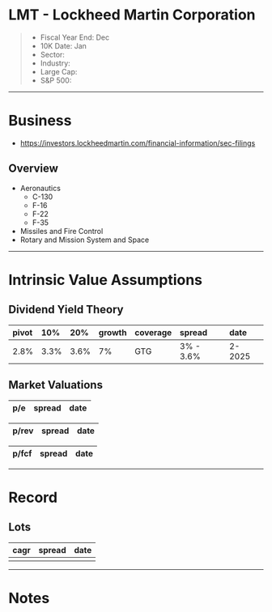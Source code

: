 # LMT - Lockheed Martin Corporation

>- Fiscal Year End: Dec  
>- 10K Date: Jan  
>- Sector:  
>- Industry: 
>- Large Cap: 
>- S&P 500: 

---

# Business
- https://investors.lockheedmartin.com/financial-information/sec-filings
## Overview
- Aeronautics
  - C-130
  - F-16
  - F-22
  - F-35
- Missiles and Fire Control
- Rotary and Mission System and Space

---

# Intrinsic Value Assumptions

## Dividend Yield Theory
| pivot | 10%  | 20%  | growth | coverage | spread    | date   |
|:------|:-----|:-----|:-------|:---------|:----------|:-------|
| 2.8%  | 3.3% | 3.6% | 7%     | GTG      | 3% - 3.6% | 2-2025 |


## Market Valuations
| p/e | spread | date |
|:----|:-------|:-----|


| p/rev | spread | date |
|:------|:-------|:-----|


| p/fcf | spread | date |
|:------|:-------|:-----|


---

# Record
## Lots
| cagr | spread | date |
|:-----|:-------|:-----|
|      |        |      |
---

# Notes 
